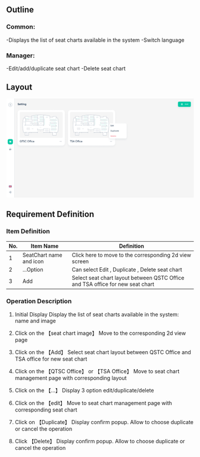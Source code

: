 ## Outline

### Common:
-Displays the list of seat charts available in the system
-Switch language
### Manager:
-Edit/add/duplicate seat chart
-Delete seat chart

## Layout

![SeatChart](../../Files/Img/SeatChart.png)

## Requirement Definition

### Item Definition

| No. | Item Name               | Definition                                                                             |
| --- | ----------------------- | ---------------------------------------------------------------------------------------|
| 1   | SeatChart name and icon | Click here to move to the corresponding 2d view screen                                 |
| 2   | ...Option               | Can select Edit , Duplicate , Delete seat chart                                        |
| 3   | Add                     | Select seat chart layout between QSTC Office and TSA office for new seat chart         |

### Operation Description

1. Initial Display
    Display the list of seat charts available in the system: name and image

2. Click on the 【seat chart image】
    Move to the corresponding 2d view page

3. Click on the 【Add】
    Select seat chart layout between QSTC Office and TSA office for new seat chart

4. Click on the 【QTSC Office】 or 【TSA Office】
    Move to seat chart management page with corresponding layout

5. Click on the 【…】
    Display 3 option edit/duplicate/delete

6. Click on the 【edit】
    Move to seat chart management page with corresponding seat chart

7. Click on 【Duplicate】
    Display confirm popup. Allow to choose duplicate or cancel the operation
    
8. Click 【Delete】
    Display confirm popup. Allow to choose duplicate or cancel the operation
